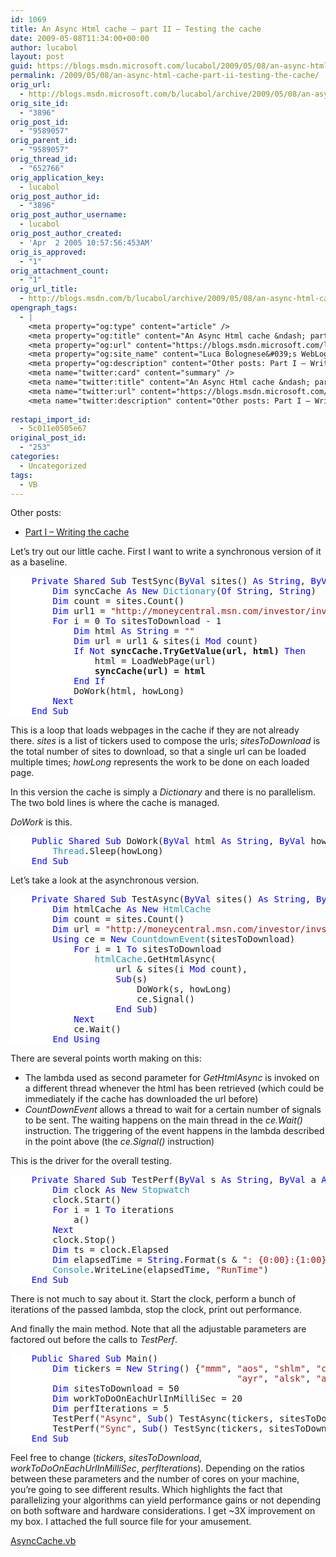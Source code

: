 ```yaml
---
id: 1069
title: An Async Html cache – part II – Testing the cache
date: 2009-05-08T11:34:00+00:00
author: lucabol
layout: post
guid: https://blogs.msdn.microsoft.com/lucabol/2009/05/08/an-async-html-cache-part-ii-testing-the-cache/
permalink: /2009/05/08/an-async-html-cache-part-ii-testing-the-cache/
orig_url:
  - http://blogs.msdn.microsoft.com/b/lucabol/archive/2009/05/08/an-async-html-cache-part-ii-testing-the-cache.aspx
orig_site_id:
  - "3896"
orig_post_id:
  - "9589057"
orig_parent_id:
  - "9589057"
orig_thread_id:
  - "652766"
orig_application_key:
  - lucabol
orig_post_author_id:
  - "3896"
orig_post_author_username:
  - lucabol
orig_post_author_created:
  - 'Apr  2 2005 10:57:56:453AM'
orig_is_approved:
  - "1"
orig_attachment_count:
  - "1"
orig_url_title:
  - http://blogs.msdn.com/b/lucabol/archive/2009/05/08/an-async-html-cache-part-ii-testing-the-cache.aspx
opengraph_tags:
  - |
    <meta property="og:type" content="article" />
    <meta property="og:title" content="An Async Html cache &ndash; part II &ndash; Testing the cache" />
    <meta property="og:url" content="https://blogs.msdn.microsoft.com/lucabol/2009/05/08/an-async-html-cache-part-ii-testing-the-cache/" />
    <meta property="og:site_name" content="Luca Bolognese&#039;s WebLog" />
    <meta property="og:description" content="Other posts: Part I – Writing the cache Let’s try out our little cache. First I want to write a synchronous version of it as a baseline. Private Shared Sub TestSync(ByVal sites() As String, ByVal sitesToDownload As Integer, ByVal howLong As Integer) Dim syncCache As New Dictionary(Of String, String) Dim count = sites.Count() Dim url1..." />
    <meta name="twitter:card" content="summary" />
    <meta name="twitter:title" content="An Async Html cache &ndash; part II &ndash; Testing the cache" />
    <meta name="twitter:url" content="https://blogs.msdn.microsoft.com/lucabol/2009/05/08/an-async-html-cache-part-ii-testing-the-cache/" />
    <meta name="twitter:description" content="Other posts: Part I – Writing the cache Let’s try out our little cache. First I want to write a synchronous version of it as a baseline. Private Shared Sub TestSync(ByVal sites() As String, ByVal sitesToDownload As Integer, ByVal howLong As Integer) Dim syncCache As New Dictionary(Of String, String) Dim count = sites.Count() Dim url1..." />
    
restapi_import_id:
  - 5c011e0505e67
original_post_id:
  - "253"
categories:
  - Uncategorized
tags:
  - VB
---
```

Other posts:

  * [Part I – Writing the cache](http://blogs.msdn.com/lucabol/archive/2009/04/27/an-async-html-cache-part-i.aspx) 

Let’s try out our little cache. First I want to write a synchronous version of it as a baseline.

<pre class="code"><span style="background:white;">    </span><span style="background:white;color:blue;">Private Shared Sub </span><span style="background:white;">TestSync(</span><span style="background:white;color:blue;">ByVal </span><span style="background:white;">sites() </span><span style="background:white;color:blue;">As String</span><span style="background:white;">, </span><span style="background:white;color:blue;">ByVal </span><span style="background:white;">sitesToDownload </span><span style="background:white;color:blue;">As Integer</span><span style="background:white;">, </span><span style="background:white;color:blue;">ByVal </span><span style="background:white;">howLong </span><span style="background:white;color:blue;">As Integer</span><span style="background:white;">)
        </span><span style="background:white;color:blue;">Dim </span><span style="background:white;">syncCache </span><span style="background:white;color:blue;">As New </span><span style="background:white;color:#2b91af;">Dictionary</span><span style="background:white;">(</span><span style="background:white;color:blue;">Of String</span><span style="background:white;">, </span><span style="background:white;color:blue;">String</span><span style="background:white;">)
        </span><span style="background:white;color:blue;">Dim </span><span style="background:white;">count = sites.Count()
        </span><span style="background:white;color:blue;">Dim </span><span style="background:white;">url1 = </span><span style="background:white;color:#a31515;">"http://moneycentral.msn.com/investor/invsub/results/statemnt.aspx?Symbol="
        </span><span style="background:white;color:blue;">For </span><span style="background:white;">i = 0 </span><span style="background:white;color:blue;">To </span><span style="background:white;">sitesToDownload - 1
            </span><span style="background:white;color:blue;">Dim </span><span style="background:white;">html </span><span style="background:white;color:blue;">As String </span><span style="background:white;">= </span><span style="background:white;color:#a31515;">""
            </span><span style="background:white;color:blue;">Dim </span><span style="background:white;">url = url1 & sites(i </span><span style="background:white;color:blue;">Mod </span><span style="background:white;">count)
            </span><span style="background:white;color:blue;">If Not </span><span style="background:white;"><strong>syncCache.TryGetValue(url, html)</strong> </span><span style="background:white;color:blue;">Then
                </span><span style="background:white;">html = LoadWebPage(url)
                <strong>syncCache(url) = html</strong>
            </span><span style="background:white;color:blue;">End If
            </span><span style="background:white;">DoWork(html, howLong)
        </span><span style="background:white;color:blue;">Next
    End Sub</span></pre>

This is a loop that loads webpages in the cache if they are not already there. _sites_ is a list of tickers used to compose the urls; _sitesToDownload_ is the total number of sites to download, so that a single url can be loaded multiple times; _howLong_ represents the work to be done on each loaded page.

In this version the cache is simply a _Dictionary_ and there is no parallelism. The two bold lines is where the cache is managed.

_DoWork_ is this.

<pre class="code"><span style="background:white;">    </span><span style="background:white;color:blue;">Public Shared Sub </span><span style="background:white;">DoWork(</span><span style="background:white;color:blue;">ByVal </span><span style="background:white;">html </span><span style="background:white;color:blue;">As String</span><span style="background:white;">, </span><span style="background:white;color:blue;">ByVal </span><span style="background:white;">howLong </span><span style="background:white;color:blue;">As Integer</span><span style="background:white;">)
        </span><span style="background:white;color:#2b91af;">Thread</span><span style="background:white;">.Sleep(howLong)
    </span><span style="background:white;color:blue;">End Sub</span></pre>

Let’s take a look at the asynchronous version.

<pre class="code"><span style="background:white;">    </span><span style="background:white;color:blue;">Private Shared Sub </span><span style="background:white;">TestAsync(</span><span style="background:white;color:blue;">ByVal </span><span style="background:white;">sites() </span><span style="background:white;color:blue;">As String</span><span style="background:white;">, </span><span style="background:white;color:blue;">ByVal </span><span style="background:white;">sitesToDownload </span><span style="background:white;color:blue;">As Integer</span><span style="background:white;">, </span><span style="background:white;color:blue;">ByVal </span><span style="background:white;">howLong </span><span style="background:white;color:blue;">As Integer</span><span style="background:white;">)
        </span><span style="background:white;color:blue;">Dim </span><span style="background:white;">htmlCache </span><span style="background:white;color:blue;">As New </span><span style="background:white;color:#2b91af;">HtmlCache
        </span><span style="background:white;color:blue;">Dim </span><span style="background:white;">count = sites.Count()
        </span><span style="background:white;color:blue;">Dim </span><span style="background:white;">url = </span><span style="background:white;color:#a31515;">"http://moneycentral.msn.com/investor/invsub/results/statemnt.aspx?Symbol="
        </span><span style="background:white;color:blue;">Using </span><span style="background:white;">ce = </span><span style="background:white;color:blue;">New </span><span style="background:white;color:#2b91af;">CountdownEvent</span><span style="background:white;">(sitesToDownload)
            </span><span style="background:white;color:blue;">For </span><span style="background:white;">i = 1 </span><span style="background:white;color:blue;">To </span><span style="background:white;">sitesToDownload
                </span><span style="background:white;color:#2b91af;">htmlCache</span><span style="background:white;">.GetHtmlAsync(
                    url & sites(i </span><span style="background:white;color:blue;">Mod </span><span style="background:white;">count),
                    </span><span style="background:white;color:blue;">Sub</span><span style="background:white;">(s)
                        DoWork(s, howLong)
                        ce.Signal()
                    </span><span style="background:white;color:blue;">End Sub</span><span style="background:white;">)
            </span><span style="background:white;color:blue;">Next
            </span><span style="background:white;">ce.Wait()
        </span><span style="background:white;color:blue;">End Using</span></pre>

There are several points worth making on this:

  * The lambda used as second parameter for _GetHtmlAsync_ is invoked on a different thread whenever the html has been retrieved (which could be immediately if the cache has downloaded the url before) 
  * _CountDownEvent_ allows a thread to wait for a certain number of signals to be sent. The waiting happens on the main thread in the _ce.Wait()_ instruction. The triggering of the event happens in the lambda described in the point above (the _ce.Signal()_ instruction) 

This is the driver for the overall testing.

<pre class="code"><span style="background:white;">    </span><span style="background:white;color:blue;">Private Shared Sub </span><span style="background:white;">TestPerf(</span><span style="background:white;color:blue;">ByVal </span><span style="background:white;">s </span><span style="background:white;color:blue;">As String</span><span style="background:white;">, </span><span style="background:white;color:blue;">ByVal </span><span style="background:white;">a </span><span style="background:white;color:blue;">As </span><span style="background:white;color:#2b91af;">Action</span><span style="background:white;">, </span><span style="background:white;color:blue;">ByVal </span><span style="background:white;">iterations </span><span style="background:white;color:blue;">As Integer</span><span style="background:white;">)
        </span><span style="background:white;color:blue;">Dim </span><span style="background:white;">clock </span><span style="background:white;color:blue;">As New </span><span style="background:white;color:#2b91af;">Stopwatch
        </span><span style="background:white;">clock.Start()
        </span><span style="background:white;color:blue;">For </span><span style="background:white;">i = 1 </span><span style="background:white;color:blue;">To </span><span style="background:white;">iterations
            a()
        </span><span style="background:white;color:blue;">Next
        </span><span style="background:white;">clock.Stop()
        </span><span style="background:white;color:blue;">Dim </span><span style="background:white;">ts = clock.Elapsed
        </span><span style="background:white;color:blue;">Dim </span><span style="background:white;">elapsedTime = </span><span style="background:white;color:blue;">String</span><span style="background:white;">.Format(s & </span><span style="background:white;color:#a31515;">": {0:00}:{1:00}:{2:00}.{3:00}"</span><span style="background:white;">, ts.Hours, ts.Minutes, ts.Seconds, ts.Milliseconds / 10)
        </span><span style="background:white;color:#2b91af;">Console</span><span style="background:white;">.WriteLine(elapsedTime, </span><span style="background:white;color:#a31515;">"RunTime"</span><span style="background:white;">)
    </span><span style="background:white;color:blue;">End Sub</span></pre>



There is not much to say about it. Start the clock, perform a bunch of iterations of the passed lambda, stop the clock, print out performance.

And finally the main method. Note that all the adjustable parameters are factored out before the calls to _TestPerf_.

<pre class="code"><span style="background:white;">    </span><span style="background:white;color:blue;">Public Shared Sub </span><span style="background:white;">Main()
        </span><span style="background:white;color:blue;">Dim </span><span style="background:white;">tickers = </span><span style="background:white;color:blue;">New String</span><span style="background:white;">() {</span><span style="background:white;color:#a31515;">"mmm"</span><span style="background:white;">, </span><span style="background:white;color:#a31515;">"aos"</span><span style="background:white;">, </span><span style="background:white;color:#a31515;">"shlm"</span><span style="background:white;">, </span><span style="background:white;color:#a31515;">"cas"</span><span style="background:white;">, </span><span style="background:white;color:#a31515;">"abt"</span><span style="background:white;">, </span><span style="background:white;color:#a31515;">"anf"</span><span style="background:white;">, </span><span style="background:white;color:#a31515;">"abm"</span><span style="background:white;">, </span><span style="background:white;color:#a31515;">"akr"</span><span style="background:white;">, </span><span style="background:white;color:#a31515;">"acet"</span><span style="background:white;">, </span><span style="background:white;color:#a31515;">"afl"</span><span style="background:white;">, </span><span style="background:white;color:#a31515;">"agl"</span><span style="background:white;">, </span><span style="background:white;color:#a31515;">"adc"</span><span style="background:white;">, </span><span style="background:white;color:#a31515;">"apd"</span><span style="background:white;">,<br />                                           </span><span style="background:white;color:#a31515;">"ayr"</span><span style="background:white;">, </span><span style="background:white;color:#a31515;">"alsk"</span><span style="background:white;">, </span><span style="background:white;color:#a31515;">"ain"</span><span style="background:white;">, </span><span style="background:white;color:#a31515;">"axb"</span><span style="background:white;">, </span><span style="background:white;color:#a31515;">"are"</span><span style="background:white;">, </span><span style="background:white;color:#a31515;">"ale"</span><span style="background:white;">, </span><span style="background:white;color:#a31515;">"ab"</span><span style="background:white;">, </span><span style="background:white;color:#a31515;">"all"</span><span style="background:white;">}
        </span><span style="background:white;color:blue;">Dim </span><span style="background:white;">sitesToDownload = 50
        </span><span style="background:white;color:blue;">Dim </span><span style="background:white;">workToDoOnEachUrlInMilliSec = 20
        </span><span style="background:white;color:blue;">Dim </span><span style="background:white;">perfIterations = 5
        TestPerf(</span><span style="background:white;color:#a31515;">"Async"</span><span style="background:white;">, </span><span style="background:white;color:blue;">Sub</span><span style="background:white;">() TestAsync(tickers, sitesToDownload, workToDoOnEachUrlInMilliSec), perfIterations)
        TestPerf(</span><span style="background:white;color:#a31515;">"Sync"</span><span style="background:white;">, </span><span style="background:white;color:blue;">Sub</span><span style="background:white;">() TestSync(tickers, sitesToDownload, workToDoOnEachUrlInMilliSec), perfIterations)
    </span><span style="background:white;color:blue;">End Sub</span></pre>

Feel free to change (_tickers_, _sitesToDownload_, _workToDoOnEachUrlInMilliSec_, _perfIterations_). Depending on the ratios between these parameters and the number of cores on your machine, you’re going to see different results. Which highlights the fact that parallelizing your algorithms can yield performance gains or not depending on both software and hardware considerations. I get ~3X improvement on my box. I attached the full source file for your amusement. 

[AsyncCache.vb](https://msdnshared.blob.core.windows.net/media/MSDNBlogsFS/prod.evol.blogs.msdn.com/CommunityServer.Components.PostAttachments/00/09/58/90/57/AsyncCache.vb)